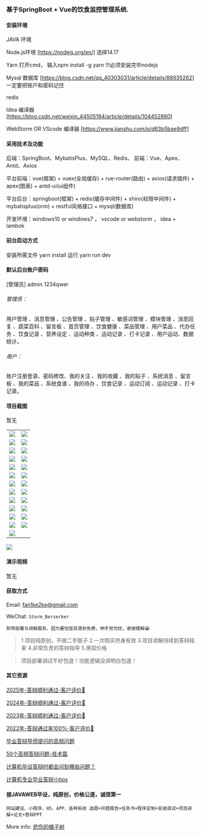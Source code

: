 ### 基于SpringBoot + Vue的饮食监控管理系统.

#### 安装环境

JAVA 环境 

Node.js环境 [https://nodejs.org/en/] 选择14.17

Yarn 打开cmd， 输入npm install -g yarn !!!必须安装完毕nodejs

Mysql 数据库 [https://blog.csdn.net/qq_40303031/article/details/88935262] 一定要把账户和密码记住

redis

Idea 编译器 [https://blog.csdn.net/weixin_44505194/article/details/104452880]

WebStorm OR VScode 编译器 [https://www.jianshu.com/p/d63b5bae9dff]

#### 采用技术及功能

后端：SpringBoot、MybatisPlus、MySQL、Redis、
前端：Vue、Apex、Antd、Axios

平台前端：vue(框架) + vuex(全局缓存) + rue-router(路由) + axios(请求插件) + apex(图表)  + antd-ui(ui组件)

平台后台：springboot(框架) + redis(缓存中间件) + shiro(权限中间件) + mybatisplus(orm) + restful风格接口 + mysql(数据库)

开发环境：windows10 or windows7 ， vscode or webstorm ， idea + lambok


#### 前台启动方式
安装所需文件 yarn install 
运行 yarn run dev

#### 默认后台账户密码
[管理员]
admin
1234qwer

###### 管理员：
用户管理 、消息管理 、公告管理 、贴子管理 、敏感词管理 、模块管理 、消息回复 、蔬菜百科 、留言板 、首页管理 、饮食健康 、菜品管理 、用户菜品 、代办任务 、饮食记录 、营养设定 、运动种类 、运动记录 、打卡记录 、用户运动、数据统计。

###### 用户：
账户注册登录、密码修改、我的关注 、我的收藏 、我的贴子 、系统消息 、留言板 、我的菜品 、系统食谱 、我的待办 、饮食记录 、运动订阅 、运动记录 、打卡记录。

#### 项目截图
暂无

|  |  |
|---------------------|---------------------|
| ![](https://fank-bucket-oss.oss-cn-beijing.aliyuncs.com/img/7cf2ebad-9adb-4e94-81cd-da748bca5ec3.png) | ![](https://fank-bucket-oss.oss-cn-beijing.aliyuncs.com/img/a68bce4f-bb3c-402c-8f2f-b55744377f73.png) |
| ![](https://fank-bucket-oss.oss-cn-beijing.aliyuncs.com/img/7d8d4c54-43b1-482f-a412-8e28c9b1f758.png) | ![](https://fank-bucket-oss.oss-cn-beijing.aliyuncs.com/img/b16df7a6-0753-48c7-862e-593a62850c5c.png) |
| ![](https://fank-bucket-oss.oss-cn-beijing.aliyuncs.com/img/9d1a11e4-e169-4985-8cf7-5ea2d0ef12a2.png) | ![](https://fank-bucket-oss.oss-cn-beijing.aliyuncs.com/img/bb6ce298-427e-4e20-9448-8b805c7e8f72.png) |
| ![](https://fank-bucket-oss.oss-cn-beijing.aliyuncs.com/img/9f7bcd30-dd0e-43e3-9c21-272bfd9b2dd7.png) | ![](https://fank-bucket-oss.oss-cn-beijing.aliyuncs.com/img/d655926f-226f-4992-8ee4-49b7cb219035.png) |
| ![](https://fank-bucket-oss.oss-cn-beijing.aliyuncs.com/img/63d0c89f-a820-49f8-ab15-5428f1fb9437.png) | ![](https://fank-bucket-oss.oss-cn-beijing.aliyuncs.com/img/e04d4545-a0b3-4452-baf4-3e712c8d22d5.png) |
| ![](https://fank-bucket-oss.oss-cn-beijing.aliyuncs.com/img/63e50c9f-fd90-40cd-a07d-bda92933d7ae.png) | ![](https://fank-bucket-oss.oss-cn-beijing.aliyuncs.com/img/e91a3e50-a949-4c82-aa52-2c67ee8841c4.png) |
| ![](https://fank-bucket-oss.oss-cn-beijing.aliyuncs.com/img/82c8b9b1-a7a8-4ab1-beeb-c48712881b18.png) | ![](https://fank-bucket-oss.oss-cn-beijing.aliyuncs.com/img/e96676eb-cdf6-4ca0-a826-e8ed12994aed.png) |
| ![](https://fank-bucket-oss.oss-cn-beijing.aliyuncs.com/img/715acc33-946c-4c0f-89a5-39afa2863287.png) | ![](https://fank-bucket-oss.oss-cn-beijing.aliyuncs.com/img/eb7e3ff2-a074-4a2b-a7d2-03b8150fd6e0.png) |
| ![](https://fank-bucket-oss.oss-cn-beijing.aliyuncs.com/img/716c8b57-7e00-477a-8e19-4dece18ac2c0.png) | ![](https://fank-bucket-oss.oss-cn-beijing.aliyuncs.com/img/0b8e8c61-5069-4538-923b-187e3457413a.png) |
| ![](https://fank-bucket-oss.oss-cn-beijing.aliyuncs.com/img/21046c69-48ea-4cec-8ff6-b2fa4a06a85e.png) | ![](https://fank-bucket-oss.oss-cn-beijing.aliyuncs.com/img/1e06345d-482f-4636-8a90-b8b907a79643.png) |
| ![](https://fank-bucket-oss.oss-cn-beijing.aliyuncs.com/img/92106fae-0427-466c-a43a-fe94418db042.png) | ![](https://fank-bucket-oss.oss-cn-beijing.aliyuncs.com/img/02f84ffb-ca4c-46de-afe9-6b2a97c412af.png) |
| ![](https://fank-bucket-oss.oss-cn-beijing.aliyuncs.com/img/50149802-8bb3-41ac-a717-7c5ffbb637bb.png) | ![](https://fank-bucket-oss.oss-cn-beijing.aliyuncs.com/img/4c111944-a6ca-494f-bd61-1dc6f081b51d.png) |
| ![](https://fank-bucket-oss.oss-cn-beijing.aliyuncs.com/img/77697668-2591-49b5-bb7a-605be1dcfde8.png) |  |

![](https://fank-bucket-oss.oss-cn-beijing.aliyuncs.com/work/936e9baf53eb9a217af4f89c616dc19.png)

#### 演示视频

暂无

#### 获取方式

Email: fan1ke2ke@gmail.com

WeChat: `Storm_Berserker`

`附带部署与讲解服务，因为要恰饭资源非免费，伸手党勿扰，谢谢理解😭`

> 1.项目纯原创，不做二手贩子 2.一次购买终身有效 3.项目讲解持续到答辩结束 4.非常负责的答辩指导 5.黑奴价格

> 项目部署调试不好包退！功能逻辑没讲明白包退！

#### 其它资源

[2025年-答辩顺利通过-客户评价🍜](https://berserker287.github.io/2025/06/18/2025%E5%B9%B4%E7%AD%94%E8%BE%A9%E9%A1%BA%E5%88%A9%E9%80%9A%E8%BF%87/)

[2024年-答辩顺利通过-客户评价👻](https://berserker287.github.io/2024/06/06/2024%E5%B9%B4%E7%AD%94%E8%BE%A9%E9%A1%BA%E5%88%A9%E9%80%9A%E8%BF%87/)

[2023年-答辩顺利通过-客户评价🐢](https://berserker287.github.io/2023/06/14/2023%E5%B9%B4%E7%AD%94%E8%BE%A9%E9%A1%BA%E5%88%A9%E9%80%9A%E8%BF%87/)

[2022年-答辩通过率100%-客户评价🐣](https://berserker287.github.io/2022/05/25/%E9%A1%B9%E7%9B%AE%E4%BA%A4%E6%98%93%E8%AE%B0%E5%BD%95/)

[毕业答辩导师提问的高频问题](https://berserker287.github.io/2023/06/13/%E6%AF%95%E4%B8%9A%E7%AD%94%E8%BE%A9%E5%AF%BC%E5%B8%88%E6%8F%90%E9%97%AE%E7%9A%84%E9%AB%98%E9%A2%91%E9%97%AE%E9%A2%98/)

[50个高频答辩问题-技术篇](https://berserker287.github.io/2023/06/13/50%E4%B8%AA%E9%AB%98%E9%A2%91%E7%AD%94%E8%BE%A9%E9%97%AE%E9%A2%98-%E6%8A%80%E6%9C%AF%E7%AF%87/)

[计算机毕设答辩时都会问到哪些问题？](https://www.zhihu.com/question/31020988)

[计算机专业毕业答辩小tips](https://zhuanlan.zhihu.com/p/145911029)

#### 接JAVAWEB毕设，纯原创，价格公道，诚信第一

`网站建设、小程序、H5、APP、各种系统 选题+开题报告+任务书+程序定制+安装调试+项目讲解+论文+答辩PPT`

More info: [悲伤的橘子树](https://berserker287.github.io/)

